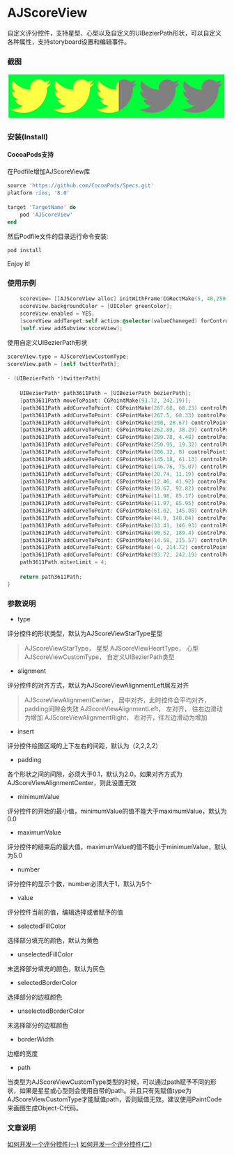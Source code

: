 # AJScoreView
自定义评分控件，支持星型、心型以及自定义的UIBezierPath形状，可以自定义各种属性，支持storyboard设置和编辑事件。

### 截图
![screen_shot_1](./img/screen_2.png)

### 安装(Install)

#### CocoaPods支持

在Podfile增加AJScoreView库

```ruby
source 'https://github.com/CocoaPods/Specs.git'
platform :ios, '8.0'

target 'TargetName' do
    pod 'AJScoreView'
end
```

然后Podfile文件的目录运行命令安装:

```ruby
pod install
```
Enjoy it!

### 使用示例

```objective-c
    scoreView= [[AJScoreView alloc] initWithFrame:CGRectMake(5, 40,250,50)];
    scoreView.backgroundColor = [UIColor greenColor];
    scoreView.enabled = YES;
    [scoreView addTarget:self action:@selector(valueChaneged) forControlEvents:UIControlEventValueChanged];
    [self.view addSubview:scoreView];
```

使用自定义UIBezierPath形状

```objective-c
scoreView.type = AJScoreViewCustomType;
scoreView.path = [self twitterPath];

- (UIBezierPath *)twitterPath{
    
    UIBezierPath* path3611Path = [UIBezierPath bezierPath];
    [path3611Path moveToPoint: CGPointMake(93.72, 242.19)];
    [path3611Path addCurveToPoint: CGPointMake(267.68, 68.23) controlPoint1: CGPointMake(206.18, 242.19) controlPoint2: CGPointMake(267.68, 149.02)];
    [path3611Path addCurveToPoint: CGPointMake(267.5, 60.33) controlPoint1: CGPointMake(267.68, 65.58) controlPoint2: CGPointMake(267.62, 62.95)];
    [path3611Path addCurveToPoint: CGPointMake(298, 28.67) controlPoint1: CGPointMake(279.44, 51.7) controlPoint2: CGPointMake(289.82, 40.93)];
    [path3611Path addCurveToPoint: CGPointMake(262.89, 38.29) controlPoint1: CGPointMake(287.05, 33.54) controlPoint2: CGPointMake(275.26, 36.82)];
    [path3611Path addCurveToPoint: CGPointMake(289.78, 4.48) controlPoint1: CGPointMake(275.51, 30.72) controlPoint2: CGPointMake(285.2, 18.75)];
    [path3611Path addCurveToPoint: CGPointMake(250.95, 19.32) controlPoint1: CGPointMake(277.96, 11.48) controlPoint2: CGPointMake(264.88, 16.57)];
    [path3611Path addCurveToPoint: CGPointMake(206.32, 0) controlPoint1: CGPointMake(239.79, 7.43) controlPoint2: CGPointMake(223.91, 0)];
    [path3611Path addCurveToPoint: CGPointMake(145.18, 61.13) controlPoint1: CGPointMake(172.56, 0) controlPoint2: CGPointMake(145.18, 27.38)];
    [path3611Path addCurveToPoint: CGPointMake(146.76, 75.07) controlPoint1: CGPointMake(145.18, 65.93) controlPoint2: CGPointMake(145.71, 70.6)];
    [path3611Path addCurveToPoint: CGPointMake(20.74, 11.19) controlPoint1: CGPointMake(95.95, 72.52) controlPoint2: CGPointMake(50.89, 48.19)];
    [path3611Path addCurveToPoint: CGPointMake(12.46, 41.92) controlPoint1: CGPointMake(15.49, 20.23) controlPoint2: CGPointMake(12.46, 30.72)];
    [path3611Path addCurveToPoint: CGPointMake(39.67, 92.82) controlPoint1: CGPointMake(12.46, 63.13) controlPoint2: CGPointMake(23.25, 81.86)];
    [path3611Path addCurveToPoint: CGPointMake(11.98, 85.17) controlPoint1: CGPointMake(29.64, 92.51) controlPoint2: CGPointMake(20.21, 89.75)];
    [path3611Path addCurveToPoint: CGPointMake(11.97, 85.95) controlPoint1: CGPointMake(11.97, 85.43) controlPoint2: CGPointMake(11.97, 85.68)];
    [path3611Path addCurveToPoint: CGPointMake(61.02, 145.88) controlPoint1: CGPointMake(11.97, 115.56) controlPoint2: CGPointMake(33.04, 140.28)];
    [path3611Path addCurveToPoint: CGPointMake(44.9, 148.04) controlPoint1: CGPointMake(55.88, 147.28) controlPoint2: CGPointMake(50.48, 148.04)];
    [path3611Path addCurveToPoint: CGPointMake(33.41, 146.93) controlPoint1: CGPointMake(40.96, 148.04) controlPoint2: CGPointMake(37.13, 147.65)];
    [path3611Path addCurveToPoint: CGPointMake(90.52, 189.4) controlPoint1: CGPointMake(41.19, 171.23) controlPoint2: CGPointMake(63.76, 188.9)];
    [path3611Path addCurveToPoint: CGPointMake(14.58, 215.57) controlPoint1: CGPointMake(69.6, 205.8) controlPoint2: CGPointMake(43.23, 215.57)];
    [path3611Path addCurveToPoint: CGPointMake(-0, 214.72) controlPoint1: CGPointMake(9.66, 215.57) controlPoint2: CGPointMake(4.79, 215.29)];
    [path3611Path addCurveToPoint: CGPointMake(93.72, 242.19) controlPoint1: CGPointMake(27.06, 232.07) controlPoint2: CGPointMake(59.19, 242.19)];
    path3611Path.miterLimit = 4;
    
    return path3611Path;
}

```

### 参数说明

- type

评分控件的形状类型，默认为AJScoreViewStarType星型

> AJScoreViewStarType， 星型
> AJScoreViewHeartType， 心型
> AJScoreViewCustomType， 自定义UIBezierPath类型

- alignment

评分控件的对齐方式，默认为AJScoreViewAlignmentLeft居左对齐

> AJScoreViewAlignmentCenter， 居中对齐，此时控件会平均对齐，padding间隙会失效
> AJScoreViewAlignmentLeft， 左对齐， 往右边滑动为增加
> AJScoreViewAlignmentRight， 右对齐，往左边滑动为增加

- insert

评分控件绘图区域的上下左右的间距，默认为（2,2,2,2）

- padding

各个形状之间的间隙，必须大于0.1，默认为2.0。如果对齐方式为AJScoreViewAlignmentCenter，则此设置无效

- minimumValue

评分控件的开始的最小值，minimumValue的值不能大于maximumValue，默认为0.0

- maximumValue

评分控件的结束后的最大值，maximumValue的值不能小于minimumValue，默认为5.0

- number

评分控件的显示个数，number必须大于1，默认为5个

- value

评分控件当前的值，编辑选择或者赋予的值

- selectedFillColor

选择部分填充的颜色，默认为黄色

- unselectedFillColor

未选择部分填充的颜色，默认为灰色
- selectedBorderColor

选择部分的边框颜色

- unselectedBorderColor

未选择部分的边框颜色

- borderWidth

边框的宽度

- path

当类型为AJScoreViewCustomType类型的时候，可以通过path赋予不同的形状，如果是星星或心型则会使用自带的path。并且只有先赋值type为AJScoreViewCustomType才能赋值path，否则赋值无效。建议使用PaintCode来画图生成Object-C代码。

### 文章说明
[如何开发一个评分控件(一)](http://www.jianshu.com/p/ea74c10a03c2)
[如何开发一个评分控件(二)](http://www.jianshu.com/p/58489bd07e78)


